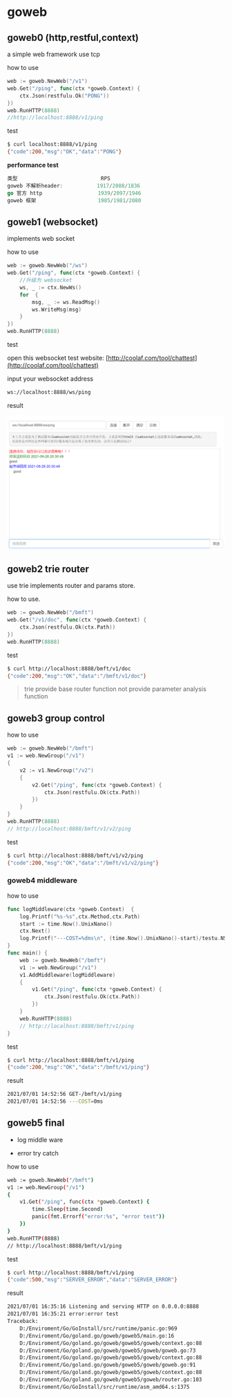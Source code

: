 # goweb

## goweb0 (http,restful,context)

a simple web framework use tcp

how to use

```go
web := goweb.NewWeb("/v1")
web.Get("/ping", func(ctx *goweb.Context) {
    ctx.Json(restfulu.Ok("PONG"))
})
web.RunHTTP(8888)
//http://localhost:8888/v1/ping
```
test

```bash
$ curl localhost:8888/v1/ping
{"code":200,"msg":"OK","data":"PONG"}
```

**performance test**

```go
类型                           RPS
goweb 不解析header:           1917/2088/1836
go 官方 http                  1939/2097/1946
goweb 框架                    1985/1981/2080
```

## goweb1 (websocket)

implements web socket


how to use

```go
web := goweb.NewWeb("/ws")
web.Get("/ping", func(ctx *goweb.Context) {
    //升级为 websocket
    ws, _ := ctx.NewWs()
    for  {
        msg, _ := ws.ReadMsg()
        ws.WriteMsg(msg)
    }
})
web.RunHTTP(8888)
```

test

open this websocket test website: [http://coolaf.com/tool/chattest](http://coolaf.com/tool/chattest)

input your websocket address 

```bash
ws://localhost:8888/ws/ping
```

result

![web](/img/websocket1.png)

## goweb2 trie router

use trie implements router and params store.

how to use.

```go
web := goweb.NewWeb("/bmft")
web.Get("/v1/doc", func(ctx *goweb.Context) {
    ctx.Json(restfulu.Ok(ctx.Path))
})
web.RunHTTP(8888)
```

test 

```bash
$ curl http://localhost:8888/bmft/v1/doc
{"code":200,"msg":"OK","data":"/bmft/v1/doc"}
```

> trie provide base router function not provide parameter analysis function




## goweb3 group control

how to use 

```go
web := goweb.NewWeb("/bmft")
v1 := web.NewGroup("/v1")
{
    v2 := v1.NewGroup("/v2")
    {
        v2.Get("/ping", func(ctx *goweb.Context) {
            ctx.Json(restfulu.Ok(ctx.Path))
        })
    }
}
web.RunHTTP(8888)
// http://localhost:8888/bmft/v1/v2/ping
```

test

```bash
$ curl http://localhost:8888/bmft/v1/v2/ping
{"code":200,"msg":"OK","data":"/bmft/v1/v2/ping"}
```

### goweb4 middleware


how to use

```go
func logMiddleware(ctx *goweb.Context)  {
	log.Printf("%s-%s",ctx.Method,ctx.Path)
	start := time.Now().UnixNano()
	ctx.Next()
	log.Printf("---COST=%dms\n", (time.Now().UnixNano()-start)/testu.NS_TO_MS)
}
func main() {
	web := goweb.NewWeb("/bmft")
	v1 := web.NewGroup("/v1")
	v1.AddMiddleware(logMiddleware)
	{
		v1.Get("/ping", func(ctx *goweb.Context) {
			ctx.Json(restfulu.Ok(ctx.Path))
		})
	}
	web.RunHTTP(8888)
	// http://localhost:8888/bmft/v1/ping
}
```


test

```bash
$ curl http://localhost:8888/bmft/v1/ping
{"code":200,"msg":"OK","data":"/bmft/v1/ping"}
```

result

```bash
2021/07/01 14:52:56 GET-/bmft/v1/ping
2021/07/01 14:52:56 ---COST=0ms
```

## goweb5 final

* log middle ware

* error try catch

how to use

```bash
web := goweb.NewWeb("/bmft")
v1 := web.NewGroup("/v1")
{
    v1.Get("/ping", func(ctx *goweb.Context) {
        time.Sleep(time.Second)
        panic(fmt.Errorf("error:%s", "error test"))
    })
}
web.RunHTTP(8888)
// http://localhost:8888/bmft/v1/ping
```

test

```bash
$ curl http://localhost:8888/bmft/v1/ping
{"code":500,"msg":"SERVER_ERROR","data":"SERVER_ERROR"}

```
result

```bash
2021/07/01 16:35:16 Listening and serving HTTP on 0.0.0.0:8888
2021/07/01 16:35:21 error:error test
Traceback:
	D:/Enviroment/Go/GoInstall/src/runtime/panic.go:969
	D:/Enviroment/Go/goland.go/goweb/goweb5/main.go:16
	D:/Enviroment/Go/goland.go/goweb/goweb5/goweb/context.go:88
	D:/Enviroment/Go/goland.go/goweb/goweb5/goweb/goweb.go:73
	D:/Enviroment/Go/goland.go/goweb/goweb5/goweb/context.go:88
	D:/Enviroment/Go/goland.go/goweb/goweb5/goweb/goweb.go:91
	D:/Enviroment/Go/goland.go/goweb/goweb5/goweb/context.go:88
	D:/Enviroment/Go/goland.go/goweb/goweb5/goweb/router.go:103
	D:/Enviroment/Go/GoInstall/src/runtime/asm_amd64.s:1375
```